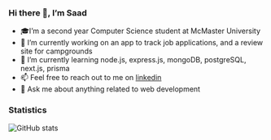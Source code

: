 ### Hi there 👋, I’m Saad
- 🎓I’m a second year Computer Science student at McMaster University
- 🔭 I’m currently working on an app to track job applications, and a review site for campgrounds
- 🌱 I’m currently learning node.js, express.js, mongoDB, postgreSQL, next.js, prisma
- 📫 Feel free to reach out to me on [linkedin](https://www.linkedin.com/in/saad-tariq-cs/)
- 💬 Ask me about anything related to web development

### Statistics
![GitHub stats](https://github-readme-stats.vercel.app/api?username=tariqs26&show_icons=true&theme=radical)
<!--
- 👯 I’m looking to collaborate on ...
- ⚡ Fun fact: ...
-->
